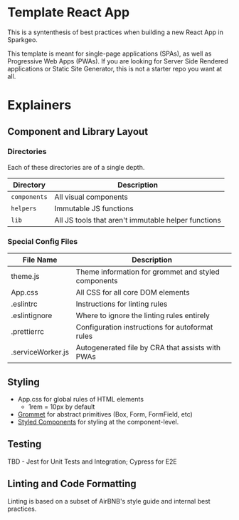 # Template React App

This is a syntenthesis of best practices when building a new React App in Sparkgeo.

This template is meant for single-page applications (SPAs), as well as Progressive Web Apps (PWAs). If you are looking for Server Side Rendered applications or Static Site Generator, this is not a starter repo you want at all.


# Explainers

## Component and Library Layout

### Directories

Each of these directories are of a single depth.

| Directory    | Description                                         |
| ------------ | --------------------------------------------------- |
| `components` | All visual components                               |
| `helpers`    | Immutable JS functions                              |
| `lib`        | All JS tools that aren't immutable helper functions |


### Special Config Files

| File Name         | Description                                         |
| ----------------- | --------------------------------------------------- |
| theme.js          | Theme information for grommet and styled components |
| App.css           | All CSS for all core DOM elements                   |
| .eslintrc         | Instructions for linting rules                      |
| .eslintignore     | Where to ignore the linting rules entirely          |
| .prettierrc       | Configuration instructions for autoformat rules     |
| .serviceWorker.js | Autogenerated file by CRA that assists with PWAs    |

## Styling

- App.css for global rules of HTML elements
    - 1rem = 10px by default
- [Grommet](https://https://v2.grommet.io) for abstract primitives (Box, Form, FormField, etc)
- [Styled Components](https://www.styled-components.com/) for styling at the component-level.

## Testing

TBD - Jest for Unit Tests and Integration; Cypress for E2E



## Linting and Code Formatting

Linting is based on a subset of AirBNB's style guide and internal best practices.
